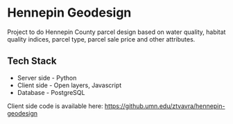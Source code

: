 # Hennepin Geodesign

Project to do Hennepin County parcel design based on water quality, habitat quality indices, parcel type, parcel sale price and other attributes. 

## Tech Stack
* Server side - Python
* Client side - Open layers, Javascript
* Database - PostgreSQL


Client side code is available here: https://github.umn.edu/ztvavra/hennepin-geodesign
